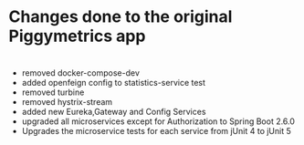 # 
# Changes done to the original Piggymetrics app
#

- removed docker-compose-dev
- added openfeign config to statistics-service test
- removed turbine
- removed hystrix-stream
- added new Eureka,Gateway and Config Services
- upgraded all microservices except for Authorization to Spring Boot 2.6.0
- Upgrades the microservice tests for each service from jUnit 4 to jUnit 5